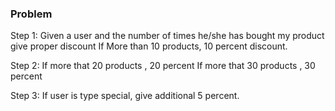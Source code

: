 ### Problem ###
Step 1:
Given a user and the number of times he/she has bought my product give proper discount
If More than 10 products, 10 percent discount.

Step 2:
If more that 20 products , 20 percent
If more that 30 products , 30 percent

Step 3:
If user is type special, give additional 5 percent.
